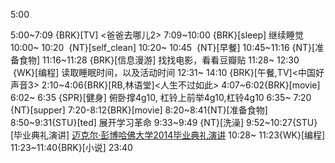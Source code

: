 
5:00

5:00~7:09 {BRK}[TV] <爸爸去哪儿2>
7:09~10:00 {BRK}[sleep] 继续睡觉
10:00~ 10:20  {NT}[self_clean]
10:20~ 10:45  {NT}[早餐]
10:45~11:16 {NT}[准备食物]
11:16~11:28 {BRK}[信息漫游] 找找电影，看看豆瓣贴
11:28~ 12:30  {WK}[编程]<life-time-tracker> 读取睡眠时间，以及活动时间
12:31~ 14:10 {BRK}[午餐,TV]<中国好声音3>
2:10~4:06{BRK}[RB,林语堂]<人生不过如此>
4:07~6:02{BRK}[movie]<into the wild>
6:02~ 6:35 {SPR}[健身] 俯卧撑4g10, 杠铃上前举4g10,杠铃4g10
6:35~ 7:20 {NT}[supper]
7:20-8:12{BRK}[movie] <into the wild>
8:20~8:41{NT}[准备食物] 
8:50~9:31{STU}[ted] 展开学习革命
9:33~9:49 {NT}[洗澡]
9:52~10:27{STU}[毕业典礼演讲] [迈克尔·彭博哈佛大学2014毕业典礼演讲](http://v.163.com/movie/2014/5/T/Q/M9TCRI0FA_M9TCSMKTQ.html)
10:28~ 11:23{WK}[编程] <life-time-tracker>
11:23~11:40{BRK}[小说]
23:40
